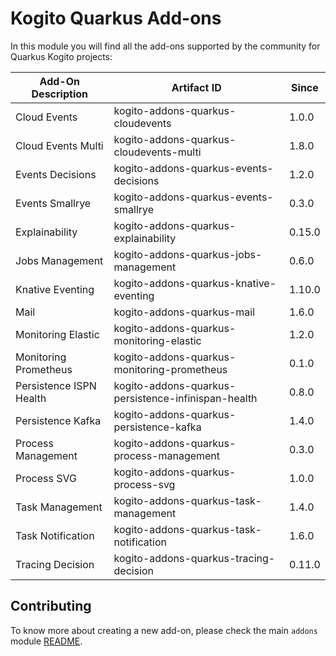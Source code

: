 # Kogito Quarkus Add-ons

In this module you will find all the add-ons supported by the community for Quarkus Kogito projects:

<!-- Please update this table in alphabetical order when creating a new add-on -->

| Add-On Description   | Artifact ID                        | Since                  |
|----------------------|------------------------------------|------------------|
| Cloud Events         | kogito-addons-quarkus-cloudevents  | 1.0.0 |
| Cloud Events Multi   | kogito-addons-quarkus-cloudevents-multi | 1.8.0 |
| Events Decisions     | kogito-addons-quarkus-events-decisions | 1.2.0 |
| Events Smallrye      | kogito-addons-quarkus-events-smallrye | 0.3.0 |
| Explainability       | kogito-addons-quarkus-explainability | 0.15.0 |
| Jobs Management      | kogito-addons-quarkus-jobs-management | 0.6.0 |
| Knative Eventing     | kogito-addons-quarkus-knative-eventing | 1.10.0 |
| Mail                 | kogito-addons-quarkus-mail | 1.6.0 |
| Monitoring Elastic   | kogito-addons-quarkus-monitoring-elastic | 1.2.0 |
| Monitoring Prometheus | kogito-addons-quarkus-monitoring-prometheus | 0.1.0 |
| Persistence ISPN Health | kogito-addons-quarkus-persistence-infinispan-health | 0.8.0 |
| Persistence Kafka       | kogito-addons-quarkus-persistence-kafka | 1.4.0 |
| Process Management      | kogito-addons-quarkus-process-management | 0.3.0 |
| Process SVG             | kogito-addons-quarkus-process-svg | 1.0.0 |
| Task Management         | kogito-addons-quarkus-task-management | 1.4.0 |
| Task Notification       | kogito-addons-quarkus-task-notification | 1.6.0 |
| Tracing Decision        | kogito-addons-quarkus-tracing-decision | 0.11.0 |

## Contributing

To know more about creating a new add-on, please check the main `addons` module [README](../../addons/README.md).
